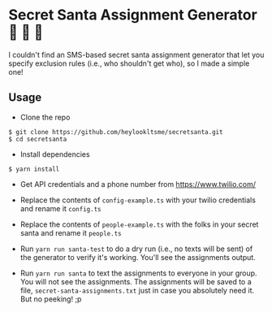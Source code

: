 # Secret Santa Assignment Generator 🎅 🎄 🎁

I couldn't find an SMS-based secret santa assignment generator that let you
specify exclusion rules (i.e., who shouldn't get who), so I made a simple one!

## Usage

- Clone the repo
```
$ git clone https://github.com/heylookltsme/secretsanta.git
$ cd secretsanta
```

- Install dependencies
```
$ yarn install
```

- Get API credentials and a phone number from https://www.twilio.com/

- Replace the contents of `config-example.ts` with your twilio credentials and 
rename it `config.ts`

- Replace the contents of `people-example.ts` with the folks in your secret santa
and rename it `people.ts`

- Run `yarn run santa-test` to do a dry run (i.e., no texts will be sent) of the 
generator to verify it's working. You'll see the assignments output. 

- Run `yarn run santa` to text the assignments to everyone in your group. You 
will not see the assignments. The assignments will be saved to a file, 
`secret-santa-assignments.txt` just in case you absolutely need it. But no 
peeking! ;p 
